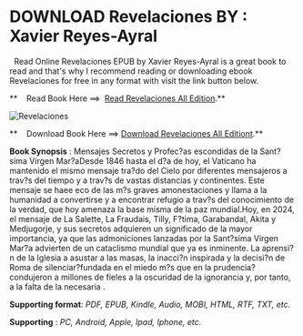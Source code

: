  **DOWNLOAD Revelaciones BY : Xavier Reyes-Ayral**
=================================================

  Read Online Revelaciones EPUB by Xavier Reyes-Ayral is a great book to read and that's why I recommend reading or downloading ebook Revelaciones for free in any format with visit the link button below.

**    Read Book Here ==>  [Read Revelaciones All Edition](https://goodreadbook.site/?book=B0CW741X7S).**

![Revelaciones](https://i.gr-assets.com/images/S/compressed.photo.goodreads.com/books/1711086869l/209033689.jpg)

**    Download Book Here ==> [Download Revelaciones All Editiont](https://goodreadbook.site/?book=B0CW741X7S).**

**Book Synopsis** : Mensajes Secretos y Profec?as escondidas de la Sant?sima Virgen Mar?aDesde 1846 hasta el d?a de hoy, el Vaticano ha mantenido el mismo mensaje tra?do del Cielo por diferentes mensajeros a trav?s del tiempo y a trav?s de vastas distancias y continentes. Este mensaje se haee eco de las m?s graves amonestaciones y llama a la humanidad a convertirse y a encontrar refugio a trav?s del conocimiento de la verdad, que hoy amenaza la base misma de la paz mundial.Hoy, en 2024, el mensaje de La Salette, La Fraudais, Tilly, F?tima, Garabandal, Akita y Medjugorje, y sus secretos adquieren un significado de la mayor importancia, ya que las admoniciones lanzadas por la Sant?sima Virgen Mar?a advierten de un cataclismo mundial que ya es inminente. La aprensi?n de la Iglesia a asustar a las masas, la inacci?n inspirada y la decisi?n de Roma de silenciar?fundada en el miedo m?s que en la prudencia?condujeron a millones de fieles a la oscuridad de la ignorancia y, por tanto, a la falta de la necesaria .

**Supporting format**: _PDF, EPUB, Kindle, Audio, MOBI, HTML, RTF, TXT, etc._

**Supporting** : _PC, Android, Apple, Ipad, Iphone, etc._